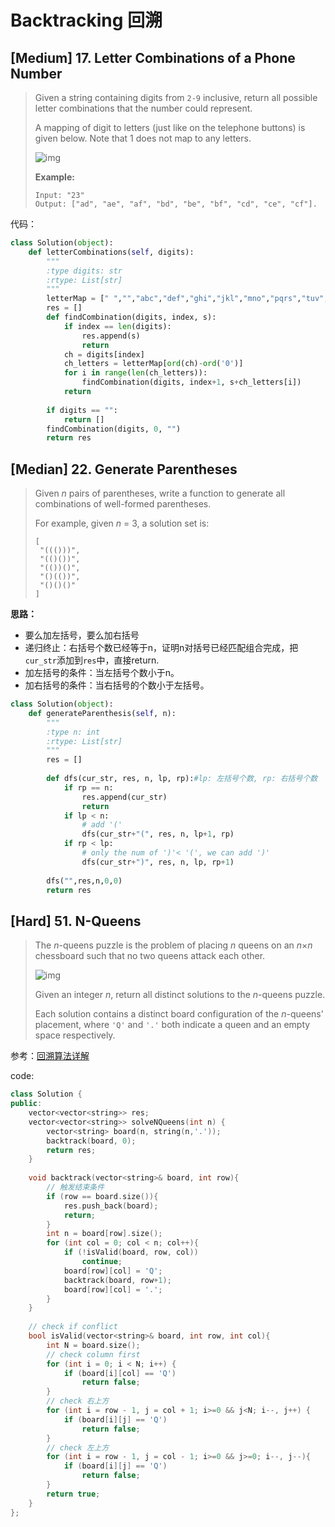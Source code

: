 # Backtracking 回溯

## [Medium] 17. Letter Combinations of a Phone Number

>Given a string containing digits from `2-9` inclusive, return all possible letter combinations that the number could represent.
>
>A mapping of digit to letters (just like on the telephone buttons) is given below. Note that 1 does not map to any letters.
>
>![img](http://upload.wikimedia.org/wikipedia/commons/thumb/7/73/Telephone-keypad2.svg/200px-Telephone-keypad2.svg.png)
>
>**Example:**
>
>```
>Input: "23"
>Output: ["ad", "ae", "af", "bd", "be", "bf", "cd", "ce", "cf"].
>```

代码：

```python
class Solution(object):
    def letterCombinations(self, digits):
        """
        :type digits: str
        :rtype: List[str]
        """
        letterMap = [" ","","abc","def","ghi","jkl","mno","pqrs","tuv","wxyz"]
        res = []
        def findCombination(digits, index, s):
            if index == len(digits):
                res.append(s)
                return
            ch = digits[index]
            ch_letters = letterMap[ord(ch)-ord('0')]
            for i in range(len(ch_letters)):
                findCombination(digits, index+1, s+ch_letters[i])
            return
        
        if digits == "":
            return []
        findCombination(digits, 0, "")
        return res
```

## [Median] 22. Generate Parentheses

>Given *n* pairs of parentheses, write a function to generate all combinations of well-formed parentheses.
>
>For example, given *n* = 3, a solution set is:
>
>```
>[
>  "((()))",
>  "(()())",
>  "(())()",
>  "()(())",
>  "()()()"
>]
>```

**思路：**

- 要么加左括号，要么加右括号
- 递归终止：右括号个数已经等于n，证明n对括号已经匹配组合完成，把`cur_str`添加到`res`中，直接return.
- 加左括号的条件：当左括号个数小于n。
- 加右括号的条件：当右括号的个数小于左括号。

```python
class Solution(object):
    def generateParenthesis(self, n):
        """
        :type n: int
        :rtype: List[str]
        """
        res = []
        
        def dfs(cur_str, res, n, lp, rp):#lp: 左括号个数, rp: 右括号个数
            if rp == n:
                res.append(cur_str)
                return
            if lp < n:
                # add '('
                dfs(cur_str+"(", res, n, lp+1, rp)
            if rp < lp:
                # only the num of ')'< '(', we can add ')'
                dfs(cur_str+")", res, n, lp, rp+1)
        
        dfs("",res,n,0,0)
        return res
```

## [Hard]  51. N-Queens 

>The *n*-queens puzzle is the problem of placing *n* queens on an *n*×*n* chessboard such that no two queens attack each other.
>
>![img](https://assets.leetcode.com/uploads/2018/10/12/8-queens.png)
>
>Given an integer *n*, return all distinct solutions to the *n*-queens puzzle.
>
>Each solution contains a distinct board configuration of the *n*-queens' placement, where `'Q'` and `'.'` both indicate a queen and an empty space respectively.

参考：[回溯算法详解](https://github.com/labuladong/fucking-algorithm/blob/master/%E7%AE%97%E6%B3%95%E6%80%9D%E7%BB%B4%E7%B3%BB%E5%88%97/%E5%9B%9E%E6%BA%AF%E7%AE%97%E6%B3%95%E8%AF%A6%E8%A7%A3%E4%BF%AE%E8%AE%A2%E7%89%88.md)

code:

```c++
class Solution {
public:
    vector<vector<string>> res;
    vector<vector<string>> solveNQueens(int n) {
        vector<string> board(n, string(n,'.'));
        backtrack(board, 0);
        return res;
    }
    
    void backtrack(vector<string>& board, int row){
        // 触发结束条件
        if (row == board.size()){
            res.push_back(board);
            return;
        }
        int n = board[row].size();
        for (int col = 0; col < n; col++){
            if (!isValid(board, row, col))
                continue;
            board[row][col] = 'Q';
            backtrack(board, row+1);
            board[row][col] = '.';
        }
    }
    
    // check if conflict
    bool isValid(vector<string>& board, int row, int col){
        int N = board.size();
        // check column first
        for (int i = 0; i < N; i++) {
            if (board[i][col] == 'Q')
                return false;
        }
        // check 右上方
        for (int i = row - 1, j = col + 1; i>=0 && j<N; i--, j++) {
            if (board[i][j] == 'Q')
                return false;
        }
        // check 左上方
        for (int i = row - 1, j = col - 1; i>=0 && j>=0; i--, j--){
            if (board[i][j] == 'Q')
                return false;
        }
        return true;
    }
};
```


